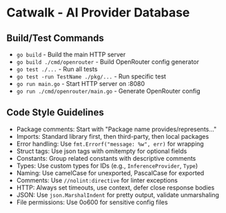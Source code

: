 # Catwalk - AI Provider Database

## Build/Test Commands

- `go build` - Build the main HTTP server
- `go build ./cmd/openrouter` - Build OpenRouter config generator
- `go test ./...` - Run all tests
- `go test -run TestName ./pkg/...` - Run specific test
- `go run main.go` - Start HTTP server on :8080
- `go run ./cmd/openrouter/main.go` - Generate OpenRouter config

## Code Style Guidelines

- Package comments: Start with "Package name provides/represents..."
- Imports: Standard library first, then third-party, then local packages
- Error handling: Use `fmt.Errorf("message: %w", err)` for wrapping
- Struct tags: Use json tags with omitempty for optional fields
- Constants: Group related constants with descriptive comments
- Types: Use custom types for IDs (e.g., `InferenceProvider`, `Type`)
- Naming: Use camelCase for unexported, PascalCase for exported
- Comments: Use `//nolint:directive` for linter exceptions
- HTTP: Always set timeouts, use context, defer close response bodies
- JSON: Use `json.MarshalIndent` for pretty output, validate unmarshaling
- File permissions: Use 0o600 for sensitive config files
